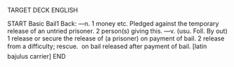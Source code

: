 TARGET DECK
ENGLISH

START
Basic
Bail1
Back: —n. 1 money etc. Pledged against the temporary release of an untried prisoner. 2 person(s) giving this. —v. (usu. Foll. By out) 1 release or secure the release of (a prisoner) on payment of bail. 2 release from a difficulty; rescue.  on bail released after payment of bail. [latin bajulus carrier]
END

